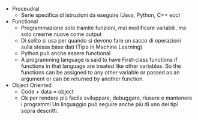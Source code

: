 * Proceudral
	* Serie specifica di istruzioni da eseguire (Java, Python, C++ ecc)
* Functional
	* Programmazione solo tramite funzioni, mai modificare variabili, ma solo crearne nuove come output
	* Di solito si usa per quando si devono fare un sacco di operazioni sulla stessa base dati (Tipo in Machine Learning)
	* Python può anche essere functional
	* A programming language is said to have First-class functions if functions in that language are treated like other variables. So the functions can be assigned to any other variable or passed as an argument or can be returned by another function.
* Object Oriented
	* Code + data = object
	* Ok per rendere più facile sviluppare, debuggare, riusare e mantenere i programmi
Un linguaggio può seguire anche più di uno dei tipi sopra descritti.
